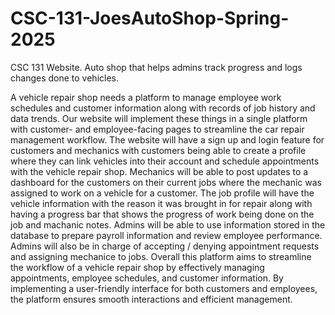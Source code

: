 # CSC-131-JoesAutoShop-Spring-2025
CSC 131 Website. Auto shop that helps admins track progress and logs changes done to vehicles.

A vehicle repair shop needs a platform to manage employee work schedules and customer information along with records of job history and data trends. Our website will implement these things in a single platform with customer- and employee-facing pages to streamline the car repair management workflow. The website will have a sign up and login feature for customers and mechanics with customers being able to create a profile where they can link vehicles into their account and schedule appointments with the vehicle repair shop. Mechanics will be able to post updates to a dashboard for the customers on their current jobs where the mechanic was assigned to work on a vehicle for a customer. The job profile will have the vehicle information with the reason it was brought in for repair along with having a progress bar that shows the progress of work being done on the job and machanic notes. Admins will be able to use information stored in the database to prepare payroll information and review employee performance. Admins will also be in charge of accepting / denying appointment requests and assigning mechanice to jobs. Overall this platform aims to streamline the workflow of a vehicle repair shop by effectively managing appointments, employee schedules, and customer information. By implementing a user-friendly interface for both customers and employees, the platform ensures smooth interactions and efficient management.
  
